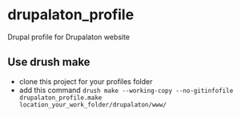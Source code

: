 drupalaton_profile
==================

Drupal profile for Drupalaton website

## Use drush make

* clone this project for your profiles folder
* add this command <code>drush make --working-copy --no-gitinfofile drupalaton_profile.make location_your_work_folder/drupalaton/www/</code>
